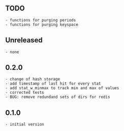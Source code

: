 ## TODO

    - functions for purging periods
    - functions for purging keyspace

## Unreleased

    - none

0.2.0
-----

    - change of hash storage 
    - add timestamp of last hit for every stat
    - add stat_w_minmax to track min and max of values
    - corrected tests
    - BUG: remove redundand sets of dirs for redis
    
0.1.0
-----

    - initial version

